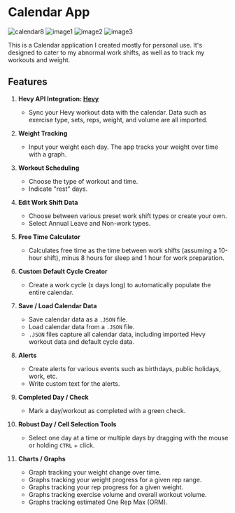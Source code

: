 # Calendar App

![calendar8](https://github.com/user-attachments/assets/e585a899-2724-4f34-ae36-a734d0d4890c)
![image1](https://github.com/user-attachments/assets/d45d99c2-d153-4629-9e69-c3f694080da4)
![image2](https://github.com/user-attachments/assets/625962ee-c3a8-45fd-b7fc-e8132e273384)
![image3](https://github.com/user-attachments/assets/01e582e4-0fab-4b2e-8ced-eb65740268e7)

This is a Calendar application I created mostly for personal use. It's designed to cater to my abnormal work shifts, as well as to track my workouts and weight.

## Features

1. **Hevy API Integration: [Hevy](https://www.hevyapp.com/)**
   - Sync your Hevy workout data with the calendar. Data such as exercise type, sets, reps, weight, and volume are all imported.

2. **Weight Tracking**
   - Input your weight each day. The app tracks your weight over time with a graph.

3. **Workout Scheduling**
   - Choose the type of workout and time.
   - Indicate "rest" days.

4. **Edit Work Shift Data**
   - Choose between various preset work shift types or create your own.
   - Select Annual Leave and Non-work types.

5. **Free Time Calculator**
   - Calculates free time as the time between work shifts (assuming a 10-hour shift), minus 8 hours for sleep and 1 hour for work preparation.

6. **Custom Default Cycle Creator**
   - Create a work cycle (x days long) to automatically populate the entire calendar.

7. **Save / Load Calendar Data**
   - Save calendar data as a `.JSON` file.
   - Load calendar data from a `.JSON` file.
   - `.JSON` files capture all calendar data, including imported Hevy workout data and default cycle data.

8. **Alerts**
   - Create alerts for various events such as birthdays, public holidays, work, etc.
   - Write custom text for the alerts.

9. **Completed Day / Check**
   - Mark a day/workout as completed with a green check.

10. **Robust Day / Cell Selection Tools**
    - Select one day at a time or multiple days by dragging with the mouse or holding `CTRL` + click.

11. **Charts / Graphs**
    - Graph tracking your weight change over time.
    - Graphs tracking your weight progress for a given rep range.
    - Graphs tracking your rep progress for a given weight.
    - Graphs tracking exercise volume and overall workout volume.
    - Graphs tracking estimated One Rep Max (ORM).
